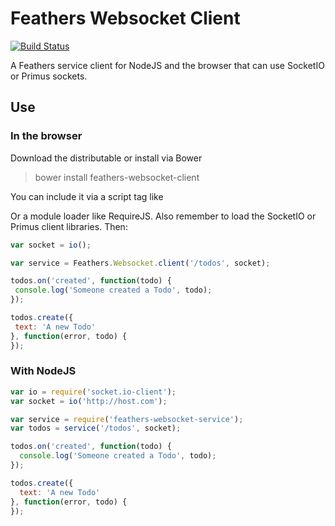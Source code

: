 # Feathers Websocket Client

[![Build Status](https://travis-ci.org/feathersjs/feathers-passport.png?branch=master)](https://travis-ci.org/feathersjs/feathers-websocket-client)

A Feathers service client for NodeJS and the browser that can use SocketIO or Primus sockets.

## Use

### In the browser

Download the distributable or install via Bower

> bower install feathers-websocket-client

You can include it via a script tag like

  <script src="bower_components/feathers-websocket-client/dist/client.js" type="text/javascript"></script>
  
Or a module loader like RequireJS. Also remember to load the SocketIO or Primus client libraries. Then:

```js
var socket = io();

var service = Feathers.Websocket.client('/todos', socket);

todos.on('created', function(todo) {
 console.log('Someone created a Todo', todo);
});

todos.create({
 text: 'A new Todo'
}, function(error, todo) {
});
```

### With NodeJS

```js
var io = require('socket.io-client');
var socket = io('http://host.com');

var service = require('feathers-websocket-service');
var todos = service('/todos', socket);

todos.on('created', function(todo) {
  console.log('Someone created a Todo', todo);
});

todos.create({
  text: 'A new Todo'
}, function(error, todo) {
});
```
